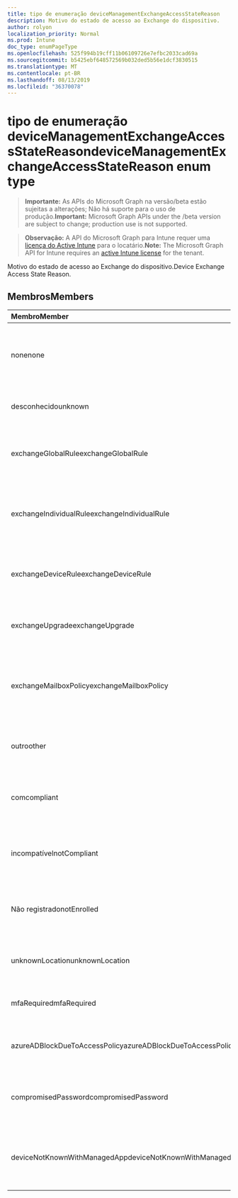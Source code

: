 ```yaml
---
title: tipo de enumeração deviceManagementExchangeAccessStateReason
description: Motivo do estado de acesso ao Exchange do dispositivo.
author: rolyon
localization_priority: Normal
ms.prod: Intune
doc_type: enumPageType
ms.openlocfilehash: 525f994b19cff11b06109726e7efbc2033cad69a
ms.sourcegitcommit: b5425ebf648572569b032ded5b56e1dcf3830515
ms.translationtype: MT
ms.contentlocale: pt-BR
ms.lasthandoff: 08/13/2019
ms.locfileid: "36370078"
---
```

# <a name="devicemanagementexchangeaccessstatereason-enum-type"></a><span data-ttu-id="d9e2f-103">tipo de enumeração deviceManagementExchangeAccessStateReason</span><span class="sxs-lookup"><span data-stu-id="d9e2f-103">deviceManagementExchangeAccessStateReason enum type</span></span>

> <span data-ttu-id="d9e2f-104">**Importante:** As APIs do Microsoft Graph na versão/beta estão sujeitas a alterações; Não há suporte para o uso de produção.</span><span class="sxs-lookup"><span data-stu-id="d9e2f-104">**Important:** Microsoft Graph APIs under the /beta version are subject to change; production use is not supported.</span></span>

> <span data-ttu-id="d9e2f-105">**Observação:** A API do Microsoft Graph para Intune requer uma [licença do Active Intune](https://go.microsoft.com/fwlink/?linkid=839381) para o locatário.</span><span class="sxs-lookup"><span data-stu-id="d9e2f-105">**Note:** The Microsoft Graph API for Intune requires an [active Intune license](https://go.microsoft.com/fwlink/?linkid=839381) for the tenant.</span></span>

<span data-ttu-id="d9e2f-106">Motivo do estado de acesso ao Exchange do dispositivo.</span><span class="sxs-lookup"><span data-stu-id="d9e2f-106">Device Exchange Access State Reason.</span></span>

## <a name="members"></a><span data-ttu-id="d9e2f-107">Membros</span><span class="sxs-lookup"><span data-stu-id="d9e2f-107">Members</span></span>
|<span data-ttu-id="d9e2f-108">Membro</span><span class="sxs-lookup"><span data-stu-id="d9e2f-108">Member</span></span>|<span data-ttu-id="d9e2f-109">Valor</span><span class="sxs-lookup"><span data-stu-id="d9e2f-109">Value</span></span>|<span data-ttu-id="d9e2f-110">Descrição</span><span class="sxs-lookup"><span data-stu-id="d9e2f-110">Description</span></span>|
|:---|:---|:---|
|<span data-ttu-id="d9e2f-111">none</span><span class="sxs-lookup"><span data-stu-id="d9e2f-111">none</span></span>|<span data-ttu-id="d9e2f-112">,0</span><span class="sxs-lookup"><span data-stu-id="d9e2f-112">0</span></span>|<span data-ttu-id="d9e2f-113">Nenhum motivo de estado de acesso descoberto do Exchange</span><span class="sxs-lookup"><span data-stu-id="d9e2f-113">No access state reason discovered from Exchange</span></span>|
|<span data-ttu-id="d9e2f-114">desconhecido</span><span class="sxs-lookup"><span data-stu-id="d9e2f-114">unknown</span></span>|<span data-ttu-id="d9e2f-115">1</span><span class="sxs-lookup"><span data-stu-id="d9e2f-115">1</span></span>|<span data-ttu-id="d9e2f-116">Razão do estado de acesso desconhecido</span><span class="sxs-lookup"><span data-stu-id="d9e2f-116">Unknown access state reason</span></span>|
|<span data-ttu-id="d9e2f-117">exchangeGlobalRule</span><span class="sxs-lookup"><span data-stu-id="d9e2f-117">exchangeGlobalRule</span></span>|<span data-ttu-id="d9e2f-118">duas</span><span class="sxs-lookup"><span data-stu-id="d9e2f-118">2</span></span>|<span data-ttu-id="d9e2f-119">Estado de acesso determinado pela regra global do Exchange</span><span class="sxs-lookup"><span data-stu-id="d9e2f-119">Access state determined by Exchange Global rule</span></span>|
|<span data-ttu-id="d9e2f-120">exchangeIndividualRule</span><span class="sxs-lookup"><span data-stu-id="d9e2f-120">exchangeIndividualRule</span></span>|<span data-ttu-id="d9e2f-121">3D</span><span class="sxs-lookup"><span data-stu-id="d9e2f-121">3</span></span>|<span data-ttu-id="d9e2f-122">Estado de acesso determinado pela regra individual do Exchange</span><span class="sxs-lookup"><span data-stu-id="d9e2f-122">Access state determined by Exchange Individual rule</span></span>|
|<span data-ttu-id="d9e2f-123">exchangeDeviceRule</span><span class="sxs-lookup"><span data-stu-id="d9e2f-123">exchangeDeviceRule</span></span>|<span data-ttu-id="d9e2f-124">quatro</span><span class="sxs-lookup"><span data-stu-id="d9e2f-124">4</span></span>|<span data-ttu-id="d9e2f-125">Estado de acesso determinado pela regra de dispositivo do Exchange</span><span class="sxs-lookup"><span data-stu-id="d9e2f-125">Access state determined by Exchange Device rule</span></span>|
|<span data-ttu-id="d9e2f-126">exchangeUpgrade</span><span class="sxs-lookup"><span data-stu-id="d9e2f-126">exchangeUpgrade</span></span>|<span data-ttu-id="d9e2f-127">0,5</span><span class="sxs-lookup"><span data-stu-id="d9e2f-127">5</span></span>|<span data-ttu-id="d9e2f-128">Estado de acesso devido à atualização do Exchange</span><span class="sxs-lookup"><span data-stu-id="d9e2f-128">Access state due to Exchange upgrade</span></span>|
|<span data-ttu-id="d9e2f-129">exchangeMailboxPolicy</span><span class="sxs-lookup"><span data-stu-id="d9e2f-129">exchangeMailboxPolicy</span></span>|<span data-ttu-id="d9e2f-130">6</span><span class="sxs-lookup"><span data-stu-id="d9e2f-130">6</span></span>|<span data-ttu-id="d9e2f-131">Estado de acesso determinado pela política de caixa de correio do Exchange</span><span class="sxs-lookup"><span data-stu-id="d9e2f-131">Access state determined by Exchange Mailbox Policy</span></span>|
|<span data-ttu-id="d9e2f-132">outro</span><span class="sxs-lookup"><span data-stu-id="d9e2f-132">other</span></span>|<span data-ttu-id="d9e2f-133">178</span><span class="sxs-lookup"><span data-stu-id="d9e2f-133">7</span></span>|<span data-ttu-id="d9e2f-134">Estado de acesso determinado pelo Exchange</span><span class="sxs-lookup"><span data-stu-id="d9e2f-134">Access state determined by Exchange</span></span>|
|<span data-ttu-id="d9e2f-135">com</span><span class="sxs-lookup"><span data-stu-id="d9e2f-135">compliant</span></span>|<span data-ttu-id="d9e2f-136">8 </span><span class="sxs-lookup"><span data-stu-id="d9e2f-136">8</span></span>|<span data-ttu-id="d9e2f-137">Estado de acesso concedido por desafio de conformidade</span><span class="sxs-lookup"><span data-stu-id="d9e2f-137">Access state granted by compliance challenge</span></span>|
|<span data-ttu-id="d9e2f-138">incompatível</span><span class="sxs-lookup"><span data-stu-id="d9e2f-138">notCompliant</span></span>|<span data-ttu-id="d9e2f-139">9 </span><span class="sxs-lookup"><span data-stu-id="d9e2f-139">9</span></span>|<span data-ttu-id="d9e2f-140">Estado de acesso revogado pelo desafio de conformidade</span><span class="sxs-lookup"><span data-stu-id="d9e2f-140">Access state revoked by compliance challenge</span></span>|
|<span data-ttu-id="d9e2f-141">Não registrado</span><span class="sxs-lookup"><span data-stu-id="d9e2f-141">notEnrolled</span></span>|<span data-ttu-id="d9e2f-142">10 </span><span class="sxs-lookup"><span data-stu-id="d9e2f-142">10</span></span>|<span data-ttu-id="d9e2f-143">Estado de acesso revogado pelo desafio de gerenciamento</span><span class="sxs-lookup"><span data-stu-id="d9e2f-143">Access state revoked by management challenge</span></span>|
|<span data-ttu-id="d9e2f-144">unknownLocation</span><span class="sxs-lookup"><span data-stu-id="d9e2f-144">unknownLocation</span></span>|<span data-ttu-id="d9e2f-145">3,6</span><span class="sxs-lookup"><span data-stu-id="d9e2f-145">12</span></span>|<span data-ttu-id="d9e2f-146">Estado de acesso devido à localização desconhecida</span><span class="sxs-lookup"><span data-stu-id="d9e2f-146">Access state due to unknown location</span></span>|
|<span data-ttu-id="d9e2f-147">mfaRequired</span><span class="sxs-lookup"><span data-stu-id="d9e2f-147">mfaRequired</span></span>|<span data-ttu-id="d9e2f-148">Treze</span><span class="sxs-lookup"><span data-stu-id="d9e2f-148">13</span></span>|<span data-ttu-id="d9e2f-149">Estado de acesso devido ao desafio da MFA</span><span class="sxs-lookup"><span data-stu-id="d9e2f-149">Access state due to MFA challenge</span></span>|
|<span data-ttu-id="d9e2f-150">azureADBlockDueToAccessPolicy</span><span class="sxs-lookup"><span data-stu-id="d9e2f-150">azureADBlockDueToAccessPolicy</span></span>|<span data-ttu-id="d9e2f-151">14</span><span class="sxs-lookup"><span data-stu-id="d9e2f-151">14</span></span>|<span data-ttu-id="d9e2f-152">Estado de acesso revogado pela política de acesso AAD</span><span class="sxs-lookup"><span data-stu-id="d9e2f-152">Access State revoked by AAD Access Policy</span></span>|
|<span data-ttu-id="d9e2f-153">compromisedPassword</span><span class="sxs-lookup"><span data-stu-id="d9e2f-153">compromisedPassword</span></span>|<span data-ttu-id="d9e2f-154">15</span><span class="sxs-lookup"><span data-stu-id="d9e2f-154">15</span></span>|<span data-ttu-id="d9e2f-155">Estado de acesso revogado por senha comprometida</span><span class="sxs-lookup"><span data-stu-id="d9e2f-155">Access State revoked by compromised password</span></span>|
|<span data-ttu-id="d9e2f-156">deviceNotKnownWithManagedApp</span><span class="sxs-lookup"><span data-stu-id="d9e2f-156">deviceNotKnownWithManagedApp</span></span>|<span data-ttu-id="d9e2f-157">dezesseis</span><span class="sxs-lookup"><span data-stu-id="d9e2f-157">16</span></span>|<span data-ttu-id="d9e2f-158">Estado de acesso revogado por desafio de aplicativo gerenciado</span><span class="sxs-lookup"><span data-stu-id="d9e2f-158">Access state revoked by managed application challenge</span></span>|



